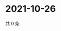 # 2021-10-26

共 0 条

<!-- BEGIN -->
<!-- 最后更新时间 Tue Oct 26 2021 11:16:15 GMT+0800 (China Standard Time) -->

<!-- END -->
